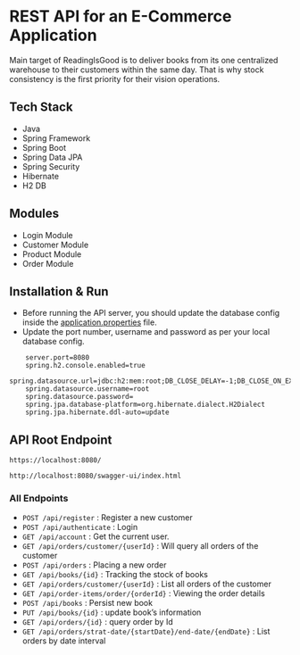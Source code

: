 # REST API for an E-Commerce Application

Main target of ReadingIsGood is to deliver books from its one centralized warehouse to their customers within the same day. That is why stock consistency is the first priority for their vision operations.

## Tech Stack

* Java
* Spring Framework
* Spring Boot
* Spring Data JPA
* Spring Security
* Hibernate
* H2 DB

## Modules

* Login Module
* Customer Module
* Product Module
* Order Module



## Installation & Run

* Before running the API server, you should update the database config inside the [application.properties](E-Commerce-Backend\src\main\resources\application.properties) file. 
* Update the port number, username and password as per your local database config.

```
    server.port=8080
    spring.h2.console.enabled=true
    spring.datasource.url=jdbc:h2:mem:root;DB_CLOSE_DELAY=-1;DB_CLOSE_ON_EXIT=FALSE
    spring.datasource.username=root
    spring.datasource.password=
    spring.jpa.database-platform=org.hibernate.dialect.H2Dialect
    spring.jpa.hibernate.ddl-auto=update

```

## API Root Endpoint

`https://localhost:8080/`

`http://localhost:8080/swagger-ui/index.html`


### All Endpoints

* `POST /api/register`                                        : Register a new customer
* `POST /api/authenticate`                                    : Login
* `GET /api/account`                                          : Get the current user.
* `GET /api/orders/customer/{userId}`                         : Will query all orders of the customer
* `POST /api/orders`                                          : Placing a new order
* `GET /api/books/{id}`                                       : Tracking the stock of books
* `GET /api/orders/customer/{userId}`                         : List all orders of the customer
* `GET /api/order-items/order/{orderId}`                      : Viewing the order details
* `POST /api/books`                                           : Persist new book
* `PUT /api/books/{id}`                                       : update book’s information
* `GET /api/orders/{id}`                                      : query order by Id
* `GET /api/orders/strat-date/{startDate}/end-date/{endDate}` : List orders by date interval




